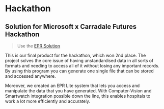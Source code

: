# Hackathon
## Solution for Microsoft x Carradale Futures Hackathon

> Use the [EPR Solution]()

This is our final product for the hackathon, which won 2nd place. The project solves the core issue of having unstandardised data in all sorts of formats and needing to access all of it without losing any important records. By using this program you can generate one single file that can be stored and accessed anywhere.

Moreover, we created an EPR Lite system that lets you access and manipulate the data that you have generated. With Computer-Vision and Smartwatch integration possible down the line, this enables hospitals to work a lot more efficiently and accurately.
